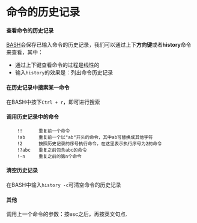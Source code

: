 # 命令的历史记录
#### 查看命令的历史记录
[BASH](https://huan-rong.gitbooks.io/linux-book/content/shi_yao_shi_bash.html)会保存已输入命令的历史记录，我们可以通过上下**方向键**或者**history**命令来查看，其中：
* 通过上下键查看命令的过程是线性的
* 输入```history```的效果是：列出命令历史记录

#### 在历史记录中搜索某一命令

在BASH中按下```Ctrl + r```，即可进行搜索

#### 调用历史记录中的命令

        !!      重复前一个命令
    	!ab     重复前一个以"ab"开头的命令，其中ab可替换成其他字符
    	!2      按照历史记录的序号执行命令，在这里表示执行序号为2的命令
    	!?abc   重复之前包含abc的命令
    	!-n 	重复之前的第n个命令
    	
#### 清空历史记录

在BASH中输入```history -c```可清空命令的历史记录

#### 其他

调用上一个命令的参数：按esc之后，再按英文句点.